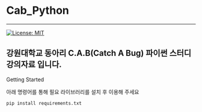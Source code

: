 # Cab_Python
---
[![License: MIT](https://img.shields.io/badge/License-MIT-green.svg)](https://opensource.org/licenses/MIT)

강원대학교 동아리 C.A.B(Catch A Bug) 파이썬 스터디 강의자료 입니다.
---
Getting Started

아래 명령어를 통해 필요 라이브러리를 설치 후 이용해 주세요

```
pip install requirements.txt
```

